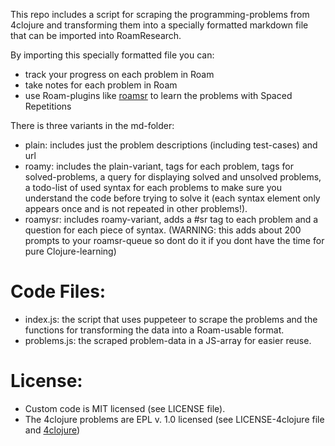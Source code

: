 This repo includes a script for scraping the programming-problems from 4clojure and transforming them into a specially formatted markdown file that can be imported into RoamResearch.

By importing this specially formatted file you can:

- track your progress on each problem in Roam
- take notes for each problem in Roam
- use Roam-plugins like [roamsr](https://github.com/aidam38/roamsr) to learn the problems with Spaced Repetitions

There is three variants in the md-folder:

- plain: includes just the problem descriptions (including test-cases) and url
- roamy: includes the plain-variant, tags for each problem, tags for solved-problems, a query for displaying solved and unsolved problems, a todo-list of used syntax for each problems to make sure you understand the code before trying to solve it (each syntax element only appears once and is not repeated in other problems!).
- roamysr: includes roamy-variant, adds a #sr tag to each problem and a question for each piece of syntax. (WARNING: this adds about 200 prompts to your roamsr-queue so dont do it if you dont have the time for pure Clojure-learning)

# Code Files:

- index.js: the script that uses puppeteer to scrape the problems and the functions for transforming the data into a Roam-usable format.
- problems.js: the scraped problem-data in a JS-array for easier reuse.

# License:

- Custom code is MIT licensed (see LICENSE file).
- The 4clojure problems are EPL v. 1.0 licensed (see LICENSE-4clojure file and [4clojure](https://www.4clojure.com/))
